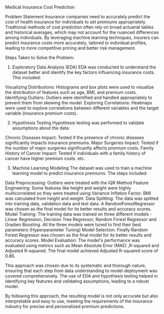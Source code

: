 Medical Insurance Cost Prediction

Problem Statement
Insurance companies need to accurately predict the cost of health insurance for individuals to set premiums appropriately.
Traditional methods of cost prediction often rely on broad actuarial tables and historical averages, which may not account for the nuanced differences among individuals. By leveraging
machine learning techniques, insurers can predict insurance costs more accurately, tailored to individual profiles, leading to more competitive pricing and better risk management.

Steps Taken to Solve the Problem:

1. Exploratory Data Analysis (EDA)
EDA was conducted to understand the dataset better and identify the key factors influencing insurance costs.
This included:

Visualizing Distributions: Histograms and box plots were used to visualize the distribution of features such as age, BMI, and premium costs.
Identifying Outliers: Outliers were identified and handled appropriately to prevent them from skewing the model.
Exploring Correlations: Heatmaps were used to explore correlations between different variables and the target variable (insurance premium costs).

2. Hypothesis Testing
Hypothesis testing was performed to validate assumptions about the data:

Chronic Diseases Impact: Tested if the presence of chronic diseases significantly impacts insurance premiums.
Major Surgeries Impact: Tested if the number of major surgeries significantly affects premium costs.
Family History of Cancer Impact: Tested if individuals with a family history of cancer have higher premium costs. etc.

3. Machine Learning Modeling
The dataset was used to train a machine learning model to predict insurance premiums.  The steps included:

Data Preprocessing:
Outliers were treated with the IQR Method
Feature Engineering:
Some features like height and weight were highly multicorrelated so they were treated using Variance Inflation Factor.
BMI was calculated from height and weight.
Data Splitting:
The data was splitted into training data, validation data and test data.
A RandomForestRegressor was chosen as the final model for its better results and accuracy scores.
Model Training:
The training data was trained on three different models - Linear Regression, Decision Tree Regressor, Random Forest Regressor and Gradien Boosting. All the three models were tuned to find
their best parameters (Hyperparameter Tuning)
Model Selection:
Finally Random Forest Regressor was chosen as the final model for its better results and accuracy scores.
Model Evaluation:
The model's performance was evaluated using metrics such as Mean Absolute Error (MAE) ,R-squared and Adjusted R-squared.
The final model achieved Adjusted R-squared score of 0.86.


This approach was chosen due to its systematic and thorough nature, ensuring that each step from data understanding to model deployment was covered comprehensively. 
The use of EDA and hypothesis testing helped in identifying key features and validating assumptions, leading to a robust model. 

By following this approach, the resulting model is not only accurate but also interpretable and easy to use, meeting the requirements of the insurance industry for precise and 
personalized premium predictions.
